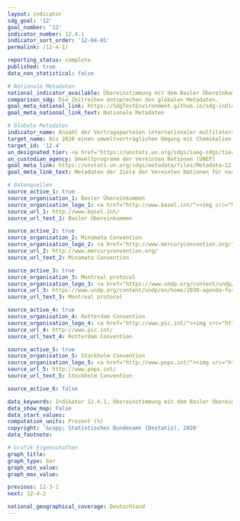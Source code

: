 ```yaml
---
layout: indicator
sdg_goal: '12'
goal_number: '12'
indicator_number: 12.4.1
indicator_sort_order: '12-04-01'
permalink: /12-4-1/

reporting_status: complete
published: true
data_non_statistical: false

# Nationale Metadaten
national_indicator_available: Übereinstimmung mit dem Basler Übereinkommen <br> Übereinstimmung mit dem Minamata Übereinkommen <br> Übereinstimmung mit dem Montrealer Protokoll <br> Übereinstimmung mit dem Rotterdamer Übereinkommen <br> Übereinstimmung mit dem Stockholmer Übereinkommen
comparison_sdg: Die Zeitreihen entsprechen den globalen Metadaten.
goal_meta_national_link: https://SdgTestEnvironment.github.io/sdg-indicators/public/MetaDe/12.4.1.pdf
goal_meta_national_link_text: Nationale Metadaten

# Globale Metadaten
indicator_name: Anzahl der Vertragsparteien internationaler multilateraler Umweltabkommen über gefährliche Abfälle und andere Chemikalien, die ihre Verpflichtungen und Zusagen zur Übermittlung von Informationen nach den jeweiligen Umweltabkommen einhalten
target_name: Bis 2020 einen umweltverträglichen Umgang mit Chemikalien und allen Abfällen während ihres gesamten Lebenszyklus in Übereinstimmung mit den vereinbarten internationalen Rahmenregelungen erreichen und ihre Freisetzung in Luft, Wasser und Boden erheblich verringern, um ihre nachteiligen Auswirkungen auf die menschliche Gesundheit und die Umwelt auf ein Mindestmaß zu beschränken
target_id: '12.4'
un_designated_tier: <a href='https://unstats.un.org/sdgs/iaeg-sdgs/tier-classification/' title='Klicken Sie hier um weitere Informationen zur UN-Tier-Klassifikation zu erhalten.'>Tier I</a>
un_custodian_agency: Umweltprogramm der Vereinten Nationen (UNEP)
goal_meta_link: https://unstats.un.org/sdgs/metadata/files/Metadata-12-04-01.pdf
goal_meta_link_text: Metadaten der Ziele der Vereinten Nationen für nachhaltige Entwicklung

# Datenquellen
source_active_1: true
source_organisation_1: Basler Übereinkommen
source_organisation_logo_1: <a href="http://www.basel.int/"><img src="https://g205sdgs.github.io/sdg-indicators/public/OrgImgDe/basel.png" alt="Logo basel" style="height:60px; width:148px"/></a>
source_url_1: http://www.basel.int/
source_url_text_1: Basler Übereinkommen

source_active_2: true
source_organisation_2: Minamata Convention
source_organisation_logo_2: <a href="http://www.mercuryconvention.org/"><img src="https://g205sdgs.github.io/sdg-indicators/public/OrgImgDe/minamata.png" alt="Logo minamata" style="height:60px; width:148px"/></a>
source_url_2: http://www.mercuryconvention.org/
source_url_text_2: Minamata Convention

source_active_3: true
source_organisation_3: Montreal protocol
source_organisation_logo_3: <a href="https://www.undp.org/content/undp/en/home/2030-agenda-for-sustainable-development/planet/environment-and-natural-capital/montreal-protocol.html"><img src="https://g205sdgs.github.io/sdg-indicators/public/OrgImgDe/montreal.png" alt="Logo montreal" style="height:60px; width:148px"/></a>
source_url_3: https://www.undp.org/content/undp/en/home/2030-agenda-for-sustainable-development/planet/environment-and-natural-capital/montreal-protocol.html
source_url_text_3: Montreal protocol

source_active_4: true
source_organisation_4: Rotterdam Convention
source_organisation_logo_4: <a href="http://www.pic.int/"><img src="https://g205sdgs.github.io/sdg-indicators/public/OrgImgDe/rotterdam.png" alt="Logo rotterdam" style="height:60px; width:148px"/></a>
source_url_4: http://www.pic.int/
source_url_text_4: Rotterdam Convention

source_active_5: true
source_organisation_5: Stockholm Convention
source_organisation_logo_5: <a href="http://www.pops.int/"><img src="https://g205sdgs.github.io/sdg-indicators/public/OrgImgDe/stockholm.png" alt="Logo stockholm" style="height:60px; width:148px"/></a>
source_url_5: http://www.pops.int/
source_url_text_5: Stockholm Convention

source_active_6: false

data_keywords: Indikator 12.4.1, Übereinstimmung mit dem Basler Übereinkommen, Übereinstimmung mit dem Minamata Übereinkommen, Übereinstimmung mit dem Montrealer Protokoll, Übereinstimmung mit dem Rotterdamer Übereinkommen, Übereinstimmung mit dem Stockholmer Übereinkommen
data_show_map: False
data_start_values: 
computation_units: Prozent (%)
copyright: '&copy; Statistisches Bundesamt (Destatis), 2020'
data_footnote: 

# Grafik Eigenschaften
graph_title: 
graph_type: bar
graph_min_value: 
graph_max_value: 

previous: 12-3-1
next: 12-4-2

national_geographical_coverage: Deutschland
---
```


<span></span>